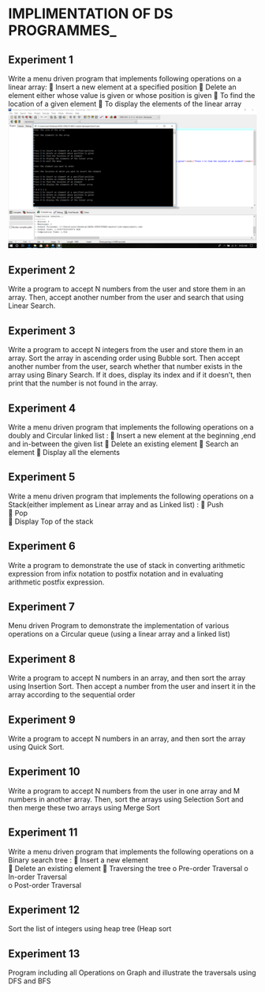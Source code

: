 

# IMPLIMENTATION OF DS PROGRAMMES_


## Experiment 1 
 
Write a menu driven program that implements following operations on a  linear array:
 Insert a new element at a specified position 
 Delete an element either whose value is given or whose position is given 
 To find the location of a given element
 To display the elements of the linear array 
![](ss/1.png)

## Experiment 2
 Write a program to accept N numbers from the user and store them in an array. Then, accept another number from the user and search that using Linear Search. 

## Experiment 3  
 Write a program to accept N integers from the user and store them in an array. Sort the array in ascending order using Bubble sort. Then accept another number from the user, search whether that number exists in the array using Binary Search. If it does, display its index and if it doesn’t, then print that the number is not found in the array. 

## Experiment 4
 Write a menu driven program that implements the following operations on a    doubly and Circular linked list : 
 Insert a new element at the beginning ,end and in-between the given list 
 Delete an existing element 
 Search an element 
 Display all the elements

## Experiment 5
 Write a menu driven program that implements the following operations on a    Stack(either implement as Linear array and as Linked list) :
 Push  
 Pop   
 Display Top of the stack 

## Experiment 6
 Write a program to demonstrate the use of stack in converting arithmetic expression from infix notation to postfix notation and in evaluating arithmetic postfix expression.

## Experiment 7
 Menu driven Program to demonstrate the implementation of various operations on a Circular queue (using a linear array and  a linked list) 

## Experiment 8
 Write a program to accept N numbers in an array, and then sort the array using Insertion Sort. Then accept a number from the user and insert it in the array according to the sequential order 

## Experiment 9
 Write a program to accept N numbers in an array, and then sort the array using Quick Sort. 

## Experiment 10
 Write a program to accept N numbers from the user in one array and M numbers in another array. Then, sort the arrays using Selection Sort and then merge these two arrays using Merge Sort

## Experiment 11
 Write a menu driven program that implements the following operations on a    Binary search tree : 
 Insert a new element  
 Delete an existing element 
 Traversing the tree 
    o Pre-order Traversal 
    o In-order Traversal  
    o Post-order Traversal
    
## Experiment 12   
 Sort the list of integers using heap tree (Heap sort

## Experiment 13
Program including all Operations on Graph and illustrate the traversals using DFS and BFS
